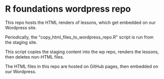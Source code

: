 
# R foundations wordpress repo

This repo hosts the HTML renders of lessons, which get embedded on our Wordpress site. 

Periodically, the "copy_html_files_to_wordpress_repo.R" script is run from the staging site. 

This script copies the staging content into the wp repo, renders the lessons, then deletes non-HTML files. 

The HTML files in this repo are hosted on GitHub pages, then embedded on our Wordpress. 








